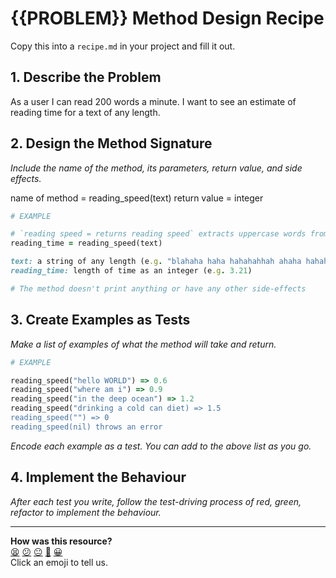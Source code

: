 # {{PROBLEM}} Method Design Recipe

Copy this into a `recipe.md` in your project and fill it out.

## 1. Describe the Problem

As a user I can read 200 words a minute.
I want to see an estimate of reading time for a text of any length.

## 2. Design the Method Signature

_Include the name of the method, its parameters, return value, and side effects._

name of method = reading_speed(text)
return value = integer

```ruby
# EXAMPLE

# `reading speed = returns reading speed` extracts uppercase words from a string
reading_time = reading_speed(text)

text: a string of any length (e.g. "blahaha haha hahahahhah ahaha hahah hahahahahha")
reading_time: length of time as an integer (e.g. 3.21)

# The method doesn't print anything or have any other side-effects
```


## 3. Create Examples as Tests

_Make a list of examples of what the method will take and return._

```ruby
# EXAMPLE

reading_speed("hello WORLD") => 0.6
reading_speed("where am i") => 0.9
reading_speed("in the deep ocean") => 1.2
reading_speed("drinking a cold can diet) => 1.5
reading_speed("") => 0
reading_speed(nil) throws an error

```

_Encode each example as a test. You can add to the above list as you go._

## 4. Implement the Behaviour

_After each test you write, follow the test-driving process of red, green, refactor to implement the behaviour._


<!-- BEGIN GENERATED SECTION DO NOT EDIT -->

---

**How was this resource?**  
[😫](https://airtable.com/shrUJ3t7KLMqVRFKR?prefill_Repository=makersacademy%2Fgolden-square&prefill_File=resources%2Fsingle_method_recipe_template.md&prefill_Sentiment=😫) [😕](https://airtable.com/shrUJ3t7KLMqVRFKR?prefill_Repository=makersacademy%2Fgolden-square&prefill_File=resources%2Fsingle_method_recipe_template.md&prefill_Sentiment=😕) [😐](https://airtable.com/shrUJ3t7KLMqVRFKR?prefill_Repository=makersacademy%2Fgolden-square&prefill_File=resources%2Fsingle_method_recipe_template.md&prefill_Sentiment=😐) [🙂](https://airtable.com/shrUJ3t7KLMqVRFKR?prefill_Repository=makersacademy%2Fgolden-square&prefill_File=resources%2Fsingle_method_recipe_template.md&prefill_Sentiment=🙂) [😀](https://airtable.com/shrUJ3t7KLMqVRFKR?prefill_Repository=makersacademy%2Fgolden-square&prefill_File=resources%2Fsingle_method_recipe_template.md&prefill_Sentiment=😀)  
Click an emoji to tell us.

<!-- END GENERATED SECTION DO NOT EDIT -->